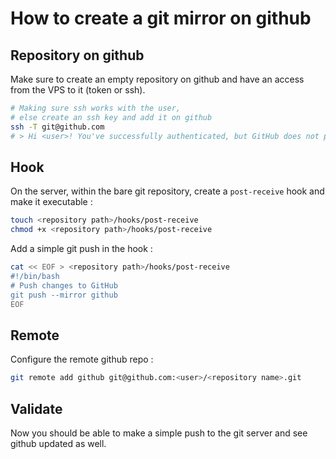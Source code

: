 # How to create a git mirror on github

## Repository on github

Make sure to create an empty repository on github and have an access from the VPS to it (token or ssh).

```sh
# Making sure ssh works with the user,
# else create an ssh key and add it on github
ssh -T git@github.com
# > Hi <user>! You've successfully authenticated, but GitHub does not provide shell access.
```

## Hook

On the server, within the bare git repository, create a `post-receive` hook and make it executable :

```sh
touch <repository path>/hooks/post-receive
chmod +x <repository path>/hooks/post-receive
```

Add a simple git push in the hook :

```sh
cat << EOF > <repository path>/hooks/post-receive
#!/bin/bash
# Push changes to GitHub
git push --mirror github
EOF
```

## Remote

Configure the remote github repo :

```sh
git remote add github git@github.com:<user>/<repository name>.git
```

## Validate

Now you should be able to make a simple push to the git server and see github updated as well.
